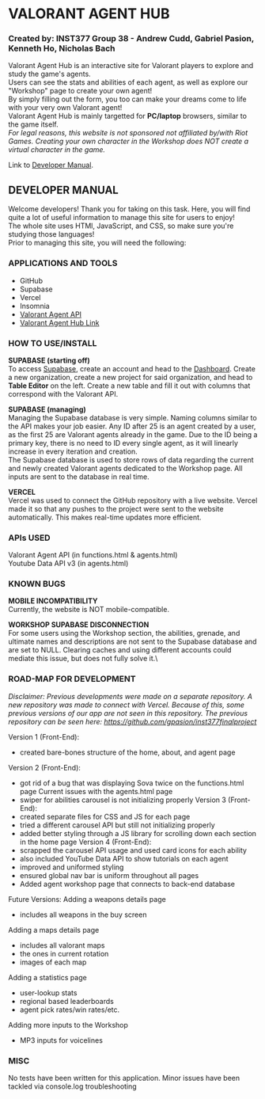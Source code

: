 # VALORANT AGENT HUB

### Created by: INST377 Group 38 - Andrew Cudd, Gabriel Pasion, Kenneth Ho, Nicholas Bach

Valorant Agent Hub is an interactive site for Valorant players to explore and study the game's agents.\
Users can see the stats and abilities of each agent, as well as explore our "Workshop" page to create your own agent!\
By simply filling out the form, you too can make your dreams come to life with your very own Valorant agent!\
Valorant Agent Hub is mainly targetted for **PC/laptop** browsers, similar to the game itself.\
_For legal reasons, this website is not sponsored not affiliated by/with Riot Games. Creating your own character in the Workshop does NOT create a virtual character in the game._

Link to [Developer Manual](#developer-manual).

## DEVELOPER MANUAL

Welcome developers! Thank you for taking on this task. Here, you will find quite a lot of useful information to manage this site for users to enjoy!\
The whole site uses HTMl, JavaScript, and CSS, so make sure you're studying those languages!\
Prior to managing this site, you will need the following:

### APPLICATIONS AND TOOLS

- GitHub
- Supabase
- Vercel
- Insomnia
- [Valorant Agent API](https://valorant-api.com/v1/agents)
- [Valorant Agent Hub Link](https://inst377valorantproject.vercel.app/home.html)

### HOW TO USE/INSTALL

**SUPABASE (starting off)**\
To access [Supabase](https://supabase.com/), create an account and head to the [Dashboard](https://supabase.com/dashboard/projects). Create a new organization, create a new project for said organization, and head to **Table Editor** on the left. Create a new table and fill it out with columns that correspond with the Valorant API.

**SUPABASE (managing)**\
Managing the Supabase database is very simple. Naming columns similar to the API makes your job easier. Any ID after 25 is an agent created by a user, as the first 25 are Valorant agents already in the game. Due to the ID being a primary key, there is no need to ID every single agent, as it will linearly increase in every iteration and creation.\
The Supabase database is used to store rows of data regarding the current and newly created Valorant agents dedicated to the Workshop page. All inputs are sent to the database in real time.

**VERCEL**\
Vercel was used to connect the GitHub repository with a live website. Vercel made it so that any pushes to the project were sent to the website automatically. This makes real-time updates more efficient.

### APIs USED

Valorant Agent API (in functions.html & agents.html)\
Youtube Data API v3 (in agents.html)

### KNOWN BUGS

**MOBILE INCOMPATIBILITY**\
Currently, the website is NOT mobile-compatible.

**WORKSHOP SUPABASE DISCONNECTION**\
For some users using the Workshop section, the abilities, grenade, and ultimate names and descriptions are not sent to the Supabase database and are set to NULL. Clearing caches and using different accounts could mediate this issue, but does not fully solve it.\

### ROAD-MAP FOR DEVELOPMENT
*Disclaimer: Previous developments were made on a separate repository. A new repository was made to connect with Vercel. Because of this,
some previous versions of our app are not seen in this repository. The previous repository can be seen here: https://github.com/gpasion/inst377finalproject*

Version 1 (Front-End):
- created bare-bones structure of the home, about, and agent page
  
Version 2 (Front-End):
- got rid of a bug that was displaying Sova twice on the functions.html page
Current issues with the agents.html page
- swiper for abilities carousel is not initializing properly 
Version 3 (Front-End):
- created separate files for CSS and JS for each page
- tried a different carousel API but still not initializing properly
- added better styling through a JS library for scrolling down each section in the home page
Version 4 (Front-End):
- scrapped the carousel API usage and used card icons for each ability
- also included YouTube Data API to show tutorials on each agent
- improved and uniformed styling
- ensured global nav bar is uniform throughout all pages
- Added agent workshop page that connects to back-end database

Future Versions:
Adding a weapons details page
- includes all weapons in the buy screen

Adding a maps details page
- includes all valorant maps
- the ones in current rotation
- images of each map

Adding a statistics page
- user-lookup stats
- regional based leaderboards
- agent pick rates/win rates/etc.

Adding more inputs to the Workshop
- MP3 inputs for voicelines

### MISC

No tests have been written for this application. Minor issues have been tackled via console.log troubleshooting
